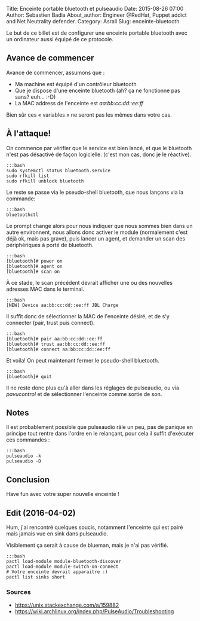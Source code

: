 Title: Enceinte portable bluetooth et pulseaudio
Date: 2015-08-26 07:00
Author: Sebastien Badia
About_author: Engineer @RedHat, Puppet addict and Net Neutrality defender.
Category: Asrall
Slug: enceinte-bluetooth

Le but de ce billet est de configurer une enceinte portable bluetooth avec un
ordinateur aussi équipé de ce protocole.

## Avance de commencer

Avance de commencer, assumons que :

* Ma machine est équipé d'un contrôleur bluetooth
* Que je dispose d'une enceinte bluetooth (ah? ça ne fonctionne pas sans? euh… :-D)
* La MAC address de l'enceinte est *aa:bb:cc:dd::ee:ff*

Bien sûr ces « variables » ne seront pas les mêmes dans votre cas.

## À l'attaque!

On commence par vérifier que le service est bien lancé, et que le bluetooth
n'est pas désactivé de façon logicielle. (c'est mon cas, donc je le réactive).

    :::bash
    sudo systemctl status bluetooth.service
    sudo rfkill list
    sudo rfkill unblock bluetooth

Le reste se passe via le pseudo-shell bluetooth, que nous lançons via la
commande:

    :::bash
    bluetoothctl

Le prompt change alors pour nous indiquer que nous sommes bien dans un autre
environnent, nous allons donc activer le module (normalement c'est déjà ok, mais
pas grave), puis lancer un agent, et demander un scan des périphériques à porté
de bluetooth.

    :::bash
    [bluetooth]# power on
    [bluetooth]# agent on
    [bluetooth]# scan on

À ce stade, le scan précédent devrait afficher une ou des nouvelles adresses
MAC dans le terminal.

    :::bash
    [NEW] Device aa:bb:cc:dd::ee:ff JBL Charge

Il suffit donc de sélectionner la MAC de l'enceinte désiré, et de s'y connecter
(pair, trust puis connect).

    :::bash
    [bluetooth]# pair aa:bb:cc:dd::ee:ff
    [bluetooth]# trust aa:bb:cc:dd::ee:ff
    [bluetooth]# connect aa:bb:cc:dd::ee:ff

Et voila! On peut maintenant fermer le pseudo-shell bluetooth.

    :::bash
    [bluetooth]# quit

Il ne reste donc plus qu'à aller dans les réglages de pulseaudio, ou via
*pavucontrol* et de sélectionner l'enceinte comme sortie de son.

## Notes

Il est probablement possible que pulseaudio râle un peu, pas de panique en
principe tout rentre dans l'ordre en le relançant, pour cela il suffit
d'exécuter ces commandes :

    :::bash
    pulseaudio -k
    pulseaudio -D

## Conclusion

Have fun avec votre super nouvelle enceinte !

## Edit (2016-04-02)

Hum, j'ai rencontré quelques soucis, notamment l'enceinte qui est pairé mais
jamais vue en sink dans pulseaudio.

Visiblement ça serait à cause de blueman, mais je n'ai pas vérifié.

    :::bash
    pactl load-module module-bluetooth-discover
    pactl load-module module-switch-on-connect
    # Votre enceinte devrait apparaitre :)
    pactl list sinks short

### Sources

* <https://unix.stackexchange.com/a/159882>
* <https://wiki.archlinux.org/index.php/PulseAudio/Troubleshooting>
